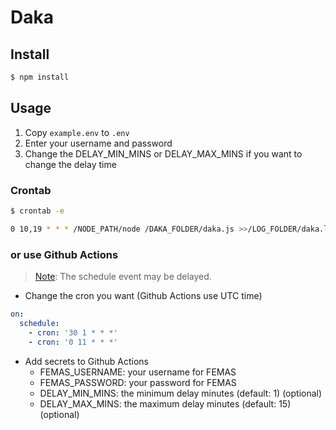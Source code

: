 # Daka

## Install

```bash
$ npm install
```

## Usage

1. Copy `example.env` to `.env`
2. Enter your username and password
3. Change the DELAY_MIN_MINS or DELAY_MAX_MINS if you want to change the delay time

### Crontab

```bash
$ crontab -e
```

```bash
0 10,19 * * * /NODE_PATH/node /DAKA_FOLDER/daka.js >>/LOG_FOLDER/daka.log 2>&1
```

### or use Github Actions

> [Note](https://docs.github.com/en/actions/using-workflows/events-that-trigger-workflows#schedule): The schedule event may be delayed. 

- Change the cron you want (Github Actions use UTC time)

```yaml
on:
  schedule:
    - cron: '30 1 * * *'
    - cron: '0 11 * * *'
```

- Add secrets to Github Actions
  - FEMAS_USERNAME: your username for FEMAS
  - FEMAS_PASSWORD: your password for FEMAS
  - DELAY_MIN_MINS: the minimum delay minutes (default: 1) (optional)
  - DELAY_MAX_MINS: the maximum delay minutes (default: 15) (optional)
